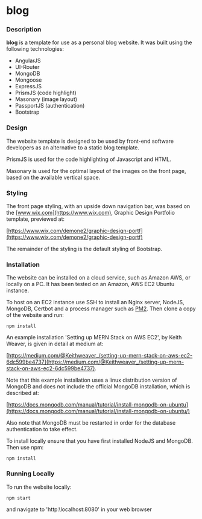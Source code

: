 # blog
### Description
**blog** is a template for use as a personal blog website. It was built using the following technologies:
- AngularJS
- UI-Router
- MongoDB
- Mongoose
- ExpressJS
- PrismJS (code highlight)
- Masonary (image layout)
- PassportJS (authentication)
- Bootstrap

### Design
The website template is designed to be used by front-end software developers as an alternative to a static blog template. 

PrismJS is used for the code highlighting of Javascript and HTML.

Masonary is used for the optimal layout of the images on the front page, based on the available vertical space.

### Styling
The front page styling, with an upside down navigation bar, was based on the [www.wix.com](https://www.wix.com), Graphic Design Portfolio template, previewed at:

[https://www.wix.com/demone2/graphic-design-portf](https://www.wix.com/demone2/graphic-design-portf)

The remainder of the styling is the default styling of Bootstrap.

### Installation
The website can be installed on a cloud service, such as Amazon AWS, or locally on a PC. It has been tested on an Amazon, 
AWS EC2 Ubuntu instance. 

To host on an EC2 instance use SSH to install an Nginx server, NodeJS, MongoDB, Certbot and a process manager such as 
[PM2](http://pm2.keymetrics.io/). Then clone a copy of the website and run: 

```
npm install
```
An example installation 'Setting up MERN Stack on AWS EC2', by Keith Weaver, is given in detail at medium at:

[https://medium.com/@Keithweaver_/setting-up-mern-stack-on-aws-ec2-6dc599be4737](https://medium.com/@Keithweaver_/setting-up-mern-stack-on-aws-ec2-6dc599be4737).

Note that this example installation uses a linux distribution version of MongoDB and does not include the official MongoDB 
installation, which is described at:

[https://docs.mongodb.com/manual/tutorial/install-mongodb-on-ubuntu](https://docs.mongodb.com/manual/tutorial/install-mongodb-on-ubuntu/)

Also note that MongoDB must be restarted in order for the database authentication to take effect. 


To install locally ensure that you have first installed NodeJS and MongoDB. Then use npm: 

```
npm install
```
### Running Locally
To run the website locally: 
```
npm start
```
and navigate to 'http:\localhost:8080' in your web browser
